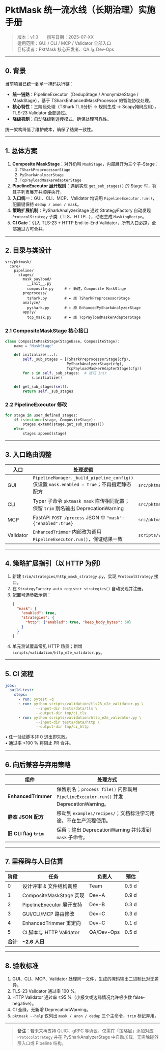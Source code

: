 # PktMask 统一流水线（长期治理）实施手册

> 版本：v1.0  撰写日期：2025-07-XX  
> 适用范围：GUI / CLI / MCP / Validator 全部入口  
> 目标读者：PktMask 核心开发者、QA 与 Dev-Ops

---

## 0. 背景
当前项目已统一到单一掩码执行链：

* **统一链路**：PipelineExecutor（DedupStage / AnonymizeStage / MaskStage），基于 TSharkEnhancedMaskProcessor 的智能协议处理。
* **核心特性**：三阶段处理（TShark TLS分析 → 规则生成 → Scapy掩码应用），TLS-23 Validator 全部通过。
* **降级机制**：自动降级到透传模式，确保处理可靠性。

统一架构降低了维护成本，确保了结果一致性。

---

## 1. 总体方案
1. **Composite MaskStage**：对外仍叫 `MaskStage`，内部展开为三个子-Stage：
   1) `TSharkPreprocessorStage`
   2) `PySharkAnalyzerStage`
   3) `TcpPayloadMaskerAdapterStage`
2. **PipelineExecutor 展开规则**：遇到实现 `get_sub_stages()` 的 Stage 时，将其子列表展开并顺序执行。
3. **入口统一**：GUI、CLI、MCP、Validator 均调用 `PipelineExecutor.run()`，配置键保持 `dedup / anon / mask`。
4. **策略扩展机制**：PySharkAnalyzerStage 通过 StrategyFactory 自动发现 `ProtocolStrategy` 子类（TLS、HTTP…），动态生成 `MaskingRecipe`。
5. **CI Gate**：引入 TLS-23 + HTTP End-to-End Validator，所有入口必跑，全部通过方可合并。

---

## 2. 目录与类设计
```text
src/pktmask/
  core/
    pipeline/
      stages/
        mask_payload/
          __init__.py
          composite.py     # ← 新建，Composite MaskStage
        preprocess/
          tshark.py        # ← 原 TSharkPreprocessorStage
        analyze/
          pyshark.py       # ← 原 EnhancedPySharkAnalyzerStage
        apply/
          tcp_mask.py      # ← 原 TcpPayloadMaskerAdapterStage
```

### 2.1 CompositeMaskStage 核心接口
```python
class CompositeMaskStage(StageBase, CompositeStage):
    name = "MaskStage"

    def initialize(...):
        self._sub_stages = [TSharkPreprocessorStage(cfg),
                            PySharkAnalyzerStage(cfg),
                            TcpPayloadMaskerAdapterStage(cfg)]
        for s in self._sub_stages:  # 递归 init
            s.initialize()

    def get_sub_stages(self):
        return self._sub_stages
```

### 2.2 PipelineExecutor 修改
```python
for stage in user_defined_stages:
    if isinstance(stage, CompositeStage):
        stages.extend(stage.get_sub_stages())
    else:
        stages.append(stage)
```

---

## 3. 入口路由调整

| 入口 | 处理逻辑 | 影响代码 |
|------|-----------|----------|
| GUI | `PipelineManager._build_pipeline_config()` 仅设置 `mask.enabled = True`；不再指定静态配方 | `src/pktmask/gui/managers/pipeline_manager.py` |
| CLI | Typer 子命令 `pktmask mask` 直传相同配置；保留 `trim` 别名输出 DeprecationWarning | `src/pktmask/cli.py` |
| MCP | FastAPI `POST /process` JSON 中 `"mask":{"enabled":true}` | `src/pktmask/adapters/mcp/` |
| Validator | `EnhancedTrimmer` 内部改为调用 `PipelineExecutor.run()`，保证结果一致 | `scripts/validation/tls23_e2e_validator.py` |

---

## 4. 策略扩展指引（以 HTTP 为例）
1. 新建 `trim/strategies/http_mask_strategy.py`，实现 `ProtocolStrategy` 接口。
2. 在 `StrategyFactory.auto_register_strategies()` 自动发现并注册。
3. 配置可选参数示例：
   ```json
   {
     "mask": {
       "enabled": true,
       "strategies": {
         "http": {"enabled": true, "keep_body_bytes": 50}
       }
     }
   }
   ```
4. 单元测试覆盖常见 HTTP 场景；新增 `scripts/validation/http_e2e_validator.py`。

---

## 5. CI 流程
```yaml
jobs:
  build-test:
    steps:
      - run: pytest -q
      - run: python scripts/validation/tls23_e2e_validator.py \
              --input-dir tests/data/tls \
              --output-dir tmp/ci_tls
      - run: python scripts/validation/http_e2e_validator.py \
              --input-dir tests/data/http \
              --output-dir tmp/ci_http
```
• 任一验证脚本非 0 退出即失败。  
• 通过率 <100 % 将阻止 PR 合并。

---

## 6. 向后兼容与弃用策略
| 组件 | 处理方式 |
|-------|-----------|
| **EnhancedTrimmer** | 保留别名；`process_file()` 内部调用 `PipelineExecutor.run()` 并发 DeprecationWarning。|
| **静态 JSON 配方** | 移动到 `examples/recipes/`；文档标注学习用途，不在生产流程使用。|
| **旧 CLI flag `trim`** | 保留；输出 DeprecationWarning 并转发到 `mask` 子命令。|

---

## 7. 里程碑与人日估算
| 阶段 | 任务 | 负责人 | 预估 |
|------|------|--------|-------|
| 0 | 设计评审 & 文件结构调整 | Team | 0.5 d |
| 1 | CompositeMaskStage 实现 | Dev-A | 0.9 d |
| 2 | PipelineExecutor 展开支持 | Dev-B | 0.3 d |
| 3 | GUI/CLI/MCP 路由修改 | Dev-C | 0.3 d |
| 4 | EnhancedTrimmer 重定向 | Dev-C | 0.1 d |
| 5 | CI 脚本与 HTTP Validator | QA/Dev-Ops | 0.5 d |
| **合计** | **~2.6 人日** |

---

## 8. 验收标准
1. GUI、CLI、MCP、Validator 处理同一文件，生成的掩码输出二进制比对无差异。  
2. TLS-23 Validator 通过率 100 %。  
3. HTTP Validator 通过率 ≥95 %（小报文或边缘情况允许极少数 false-negative）。  
4. CI 全绿，无新增 DeprecationWarning。  
5. `pktmask --help` 仅列出 `mask / anon / dedup` 三个主命令，`trim` 标记弃用。

---

> **备注**：若未来再支持 QUIC、gRPC 等协议，仅需在「策略层」添加对应 `ProtocolStrategy` 并在 PySharkAnalyzerStage 中自动加载，无需触碰外层入口或 Pipeline 结构。 